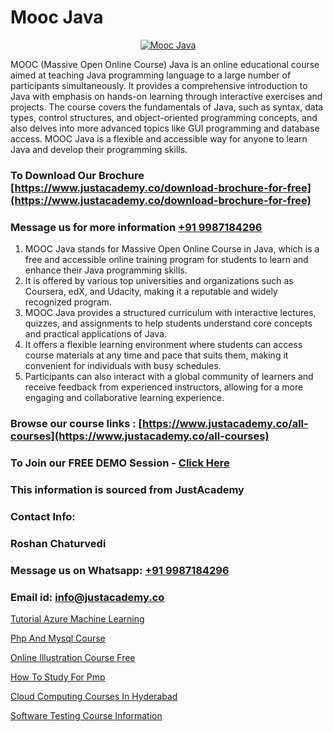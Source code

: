 # Mooc Java

<p align="center">
  <a href="https://justacademy.co/course-detail/core-java-training">
    <img src="https://justacademy.co/storage2/course_image/1677245426_course_image.webp" alt="Mooc Java">
  </a>
</p>


MOOC (Massive Open Online Course) Java is an online educational course aimed at teaching Java programming language to a large number of participants simultaneously. It provides a comprehensive introduction to Java with emphasis on hands-on learning through interactive exercises and projects. The course covers the fundamentals of Java, such as syntax, data types, control structures, and object-oriented programming concepts, and also delves into more advanced topics like GUI programming and database access. MOOC Java is a flexible and accessible way for anyone to learn Java and develop their programming skills.
### To Download Our Brochure [https://www.justacademy.co/download-brochure-for-free](https://www.justacademy.co/download-brochure-for-free)
### Message us for more information [+91 9987184296](https://api.whatsapp.com/send?phone=919987184296)
1) MOOC Java stands for Massive Open Online Course in Java, which is a free and accessible online training program for students to learn and enhance their Java programming skills.
2) It is offered by various top universities and organizations such as Coursera, edX, and Udacity, making it a reputable and widely recognized program.
3) MOOC Java provides a structured curriculum with interactive lectures, quizzes, and assignments to help students understand core concepts and practical applications of Java.
4) It offers a flexible learning environment where students can access course materials at any time and pace that suits them, making it convenient for individuals with busy schedules.
5) Participants can also interact with a global community of learners and receive feedback from experienced instructors, allowing for a more engaging and collaborative learning experience.

### Browse our course links : [https://www.justacademy.co/all-courses](https://www.justacademy.co/all-courses) 
### To Join our FREE DEMO Session - [Click Here](https://www.justacademy.co/register-for-course-demo)


### This information is sourced from JustAcademy
### Contact Info:
### Roshan Chaturvedi
### Message us on Whatsapp: [+91 9987184296](https://api.whatsapp.com/send?phone=919987184296)
### Email id: [info@justacademy.co](mailto:info@justacademy.co)
                
[Tutorial Azure Machine Learning](https://www.linkedin.com/pulse/tutorial-azure-machine-learning-justacademy-sunnyvale-6flwc?trackingId=0pP1qsVPG%2B7BCsHr95xO%2BQ%3D%3D&lipi=urn%3Ali%3Apage%3Ad_flagship3_company_admin%3BGORVFcjaQo64mY3NY1Wn%2Bw%3D%3D)

[Php And Mysql Course](https://www.linkedin.com/pulse/php-mysql-course-justacademy-cupertino-ztlwc?trackingId=9PgUGXjAiR8VbehWd4JP5g%3D%3D&lipi=urn%3Ali%3Apage%3Ad_flagship3_company_admin%3BNP%2FlhOodSumKT6PSkBvdbw%3D%3D)

[Online Illustration Course Free](https://medium.com/@negishivu99/online-illustration-course-free-705f8278d8ae)

[How To Study For Pmp](https://medium.com/@kamblerajas684/how-to-study-for-pmp-e121076635b9)

[Cloud Computing Courses In Hyderabad](https://justacademyin.github.io/justacademy/cloud-computing-courses-in-hyderabad)

[Software Testing Course Information](https://justacademyin.github.io/justacademy/software-testing-course-information)

